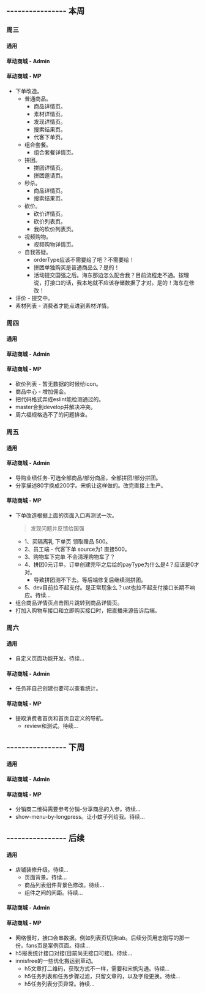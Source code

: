 ## ---------------- 本周

### 周三
#### 通用
#### 草动商城 - Admin
#### 草动商城 - MP
* 下单改造。
  - 普通商品。
    - 商品详情页。
    - 素材详情页。
    - 发现详情页。
    - 搜索结果页。
    - 代客下单页。
  - 组合套餐。
    - 组合套餐详情页。
  - 拼团。
    - 拼团详情页。
    - 拼团邀请页。
  - 秒杀。
    - 商品详情页。
    - 搜索结果页。
  - 砍价。
    - 砍价详情页。
    - 砍价列表页。
    - 我的砍价列表页。
  - 视频购物。
    - 视频购物详情页。
  - 自我答疑。
    - orderType应该不需要给了吧？不需要给！
    - 拼团单独购买是普通商品么？是的！
    - 活动提交国强之后。海东那边怎么配合我？目前流程走不通。按理说，打接口的话，我本地就不应该存储数据了才对。是的！海东在修改！
* 评价 - 提交中。
* 素材列表 - 消费者才能点进到素材详情。

### 周四
#### 通用
#### 草动商城 - Admin
#### 草动商城 - MP
* 砍价列表 - 暂无数据的时候给icon。
* 商品中心 - 增加佣金。
* 把代码格式弄成eslint能检测通过的。
* master合到develop并解决冲突。
* 周六福规格选不了的问题排查。

### 周五
#### 通用
#### 草动商城 - Admin
* 导购业绩任务-可选全部商品/部分商品，全部拼团/部分拼团。
* 分享描述80字换成200字。宋帆让这样做的。改完直接上生产。
#### 草动商城 - MP
* 下单改造根据上面的页面入口再测试一次。
  > 发现问题并反馈给国强
  - 1、买隔离乳 下单页 领取赠品 500。
  - 2、员工端 - 代客下单  source为1 直接500。
  - 3、购物车下完单 不会清理购物车了？
  - 4、拼团0元订单，订单创建完毕之后给的payType为什么是4？应该是0才对。
    - 导致拼团测不下去。等后端修复后继续测拼团。
  - 5、dev目前拉不起支付。是正常现象么？uat也拉不起支付接口长期不响应。待续...
* 组合商品详情页点击图片跳转到商品详情页。
* 打加入购物车接口和立即购买接口时，把直播来源告诉后端。

### 周六
#### 通用
* 自定义页面功能开发。待续...
#### 草动商城 - Admin
* 任务非自己创建也要可以查看统计。
#### 草动商城 - MP
* 提取消费者首页和首页自定义的导航。
  - review和测试。待续...

## ---------------- 下周
#### 通用
#### 草动商城 - Admin
#### 草动商城 - MP
* 分销商二维码需要参考分销-分享商品的入参。待续...
* show-menu-by-longpress。让小蚊子列给我。待续...

## ---------------- 后续
#### 通用
* 店铺装修升级。待续...
  - 页面背景。待续...
  - 商品列表组件背景色修改。待续...
  - 组件之间的间距。待续...
#### 草动商城 - Admin
#### 草动商城 - MP
* 网络慢时，接口会串数据。例如列表页切换tab。后续分页用志刚写的那一份。fans页是案例页面。待续...
* h5报表统计接口对接(目前尚无接口可接)。待续...
* innisfree的一些优化搬运到草动。
  - h5文章打二维码，获取方式不一样，需要和宋帆沟通。待续...
  - h5任务列表和任务步骤过滤，只留文章的，以及字段更换。待续...
  - h5任务列表分页异常。待续...
